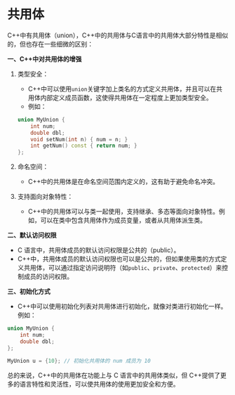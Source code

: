 # 共用体

C++中有共用体（union），C++中的共用体与C语言中的共用体大部分特性是相似的，但也存在一些细微的区别：

**一、C++中对共用体的增强**

1.  类型安全：

    * C++中可以使用`union`关键字加上类名的方式定义共用体，并且可以在共用体内部定义成员函数，这使得共用体在一定程度上更加类型安全。
    * 例如：

    ```cpp
    union MyUnion {
        int num;
        double dbl;
        void setNum(int n) { num = n; }
        int getNum() const { return num; }
    };
    ```
2. 命名空间：
   * C++中的共用体是在命名空间范围内定义的，这有助于避免命名冲突。
3. 支持面向对象特性：
   * C++中的共用体可以与类一起使用，支持继承、多态等面向对象特性。例如，可以在类中包含共用体作为成员变量，或者从共用体派生类。

**二、默认访问权限**

* C 语言中，共用体成员的默认访问权限是公共的（public）。
* C++中，共用体成员的默认访问权限也可以是公共的，但如果使用类的方式定义共用体，可以通过指定访问说明符（如`public`、`private`、`protected`）来控制成员的访问权限。

**三、初始化方式**

* C++中可以使用初始化列表对共用体进行初始化，就像对类进行初始化一样。例如：

```cpp
union MyUnion {
    int num;
    double dbl;
};

MyUnion u = {10}; // 初始化共用体的 num 成员为 10
```

总的来说，C++中的共用体在功能上与 C 语言中的共用体类似，但 C++提供了更多的语言特性和灵活性，可以使共用体的使用更加安全和方便。
